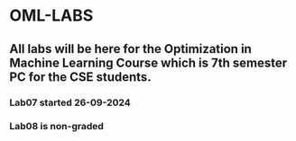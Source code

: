 # OML-LABS

## All labs will be here for the Optimization in Machine Learning Course which is 7th semester PC for the CSE students.

### Lab07 started 26-09-2024

### Lab08 is non-graded
